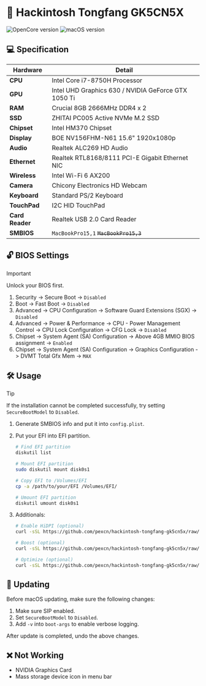 # :green_apple: Hackintosh Tongfang GK5CN5X

![OpenCore version](https://img.shields.io/badge/OpenCore-1.0.1-blue?style=flat-square&logo=circle) ![macOS version](https://img.shields.io/badge/macOS-Sonoma-green?style=flat-square&logo=apple)

## :computer: Specification

| **Hardware**    | **Detail**                                          |
| --------------- | --------------------------------------------------- |
| **CPU**         | Intel Core i7-8750H Processor                       |
| **GPU**         | Intel UHD Graphics 630 / NVIDIA GeForce GTX 1050 Ti |
| **RAM**         | Crucial 8GB 2666MHz DDR4 x 2                        |
| **SSD**         | ZHITAI PC005 Active NVMe M.2 SSD                    |
| **Chipset**     | Intel HM370 Chipset                                 |
| **Display**     | BOE NV156FHM-N61 15.6" 1920x1080p                   |
| **Audio**       | Realtek ALC269 HD Audio                             |
| **Ethernet**    | Realtek RTL8168/8111 PCI-E Gigabit Ethernet NIC     |
| **Wireless**    | Intel Wi-Fi 6 AX200                                 |
| **Camera**      | Chicony Electronics HD Webcam                       |
| **Keyboard**    | Standard PS/2 Keyboard                              |
| **TouchPad**    | I2C HID TouchPad                                    |
| **Card Reader** | Realtek USB 2.0 Card Reader                         |
| **SMBIOS**      | `MacBookPro15,1` ~~`MacBookPro15,3`~~               |

## :unlock: BIOS Settings

> [!IMPORTANT]
> Unlock your BIOS first.

1. Security -> Secure Boot -> `Disabled`
2. Boot -> Fast Boot -> `Disabled`
3. Advanced -> CPU Configuration -> Software Guard Extensions (SGX) -> `Disabled`
4. Advanced -> Power & Performance -> CPU - Power Management Control -> CPU Lock Configuration -> CFG Lock -> `Disabled`
5. Chipset -> System Agent (SA) Configuration -> Above 4GB MMIO BIOS assignment -> `Enabled`
6. Chipset -> System Agent (SA) Configuration -> Graphics Configuration -> DVMT Total Gfx Mem -> `MAX`

## :hammer_and_wrench: Usage

> [!TIP]
If the installation cannot be completed successfully, try setting `SecureBootModel` to `Disabled`.

1. Generate SMBIOS info and put it into `config.plist`.
2. Put your EFI into EFI partition.

   ```sh
   # Find EFI partition
   diskutil list

   # Mount EFI partition
   sudo diskutil mount disk0s1

   # Copy EFI to /Volumes/EFI
   cp -a /path/to/your/EFI /Volumes/EFI/

   # Umount EFI partition
   diskutil umount disk0s1
   ```

3. Additionals:

   ```sh
   # Enable HiDPI (optional)
   curl -sSL https://github.com/pexcn/hackintosh-tongfang-gk5cn5x/raw/master/extras/hidpi/enable.sh | sudo sh -

   # Boost (optional)
   curl -sSL https://github.com/pexcn/hackintosh-tongfang-gk5cn5x/raw/master/extras/voltageshift/enable.sh | sudo sh -

   # Optimize (optional)
   curl -sSL https://github.com/pexcn/hackintosh-tongfang-gk5cn5x/raw/master/extras/optimize/pmset.sh | sudo sh -
   ```

## :rocket: Updating

Before macOS updating, make sure the following changes:

1. Make sure SIP enabled.
2. Set `SecureBootModel` to `Disabled`.
3. Add `-v` into `boot-args` to enable verbose logging.

After update is completed, undo the above changes.

## :x: Not Working

- NVIDIA Graphics Card
- Mass storage device icon in menu bar
